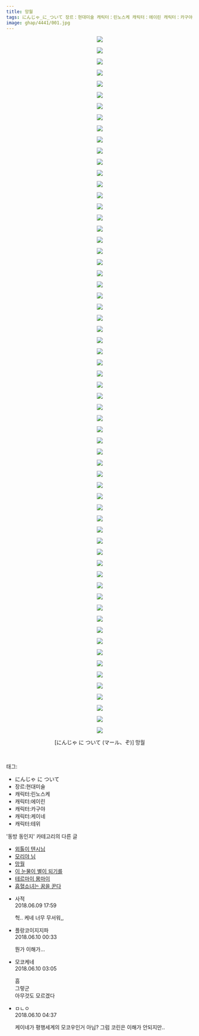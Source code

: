 ```yaml
---
title: 망월
tags: にんじゃ_に_ついて 장르：현대미술 캐릭터：린노스케 캐릭터：에이린 캐릭터：카구야 캐릭터：케이네 캐릭터：테위 マール ぞ 동방_동인지
image: ghap/4441/001.jpg
---
```

<div class="article">
<p style="text-align: center; clear: none; float: none;"><img src="{{ site.nasurl }}/ghap/4441/001.jpg"/></p>
<p style="text-align: center; clear: none; float: none;"><img src="{{ site.nasurl }}/ghap/4441/002.jpg"/></p>
<p style="text-align: center; clear: none; float: none;"><img src="{{ site.nasurl }}/ghap/4441/003.jpg"/></p>
<p style="text-align: center; clear: none; float: none;"><img src="{{ site.nasurl }}/ghap/4441/004.jpg"/></p>
<p style="text-align: center; clear: none; float: none;"><img src="{{ site.nasurl }}/ghap/4441/005.jpg"/></p>
<p style="text-align: center; clear: none; float: none;"><img src="{{ site.nasurl }}/ghap/4441/006.jpg"/></p>
<p style="text-align: center; clear: none; float: none;"><img src="{{ site.nasurl }}/ghap/4441/007.jpg"/></p>
<p style="text-align: center; clear: none; float: none;"><img src="{{ site.nasurl }}/ghap/4441/008.jpg"/></p>
<p style="text-align: center; clear: none; float: none;"><img src="{{ site.nasurl }}/ghap/4441/009.jpg"/></p>
<p style="text-align: center; clear: none; float: none;"><img src="{{ site.nasurl }}/ghap/4441/010.jpg"/></p>
<p style="text-align: center; clear: none; float: none;"><img src="{{ site.nasurl }}/ghap/4441/011.jpg"/></p>
<p style="text-align: center; clear: none; float: none;"><img src="{{ site.nasurl }}/ghap/4441/012.jpg"/></p>
<p style="text-align: center; clear: none; float: none;"><img src="{{ site.nasurl }}/ghap/4441/013.jpg"/></p>
<p style="text-align: center; clear: none; float: none;"><img src="{{ site.nasurl }}/ghap/4441/014.jpg"/></p>
<p style="text-align: center; clear: none; float: none;"><img src="{{ site.nasurl }}/ghap/4441/015.jpg"/></p>
<p style="text-align: center; clear: none; float: none;"><img src="{{ site.nasurl }}/ghap/4441/016.jpg"/></p>
<p style="text-align: center; clear: none; float: none;"><img src="{{ site.nasurl }}/ghap/4441/017.jpg"/></p>
<p style="text-align: center; clear: none; float: none;"><img src="{{ site.nasurl }}/ghap/4441/018.jpg"/></p>
<p style="text-align: center; clear: none; float: none;"><img src="{{ site.nasurl }}/ghap/4441/019.jpg"/></p>
<p style="text-align: center; clear: none; float: none;"><img src="{{ site.nasurl }}/ghap/4441/020.jpg"/></p>
<p style="text-align: center; clear: none; float: none;"><img src="{{ site.nasurl }}/ghap/4441/021.jpg"/></p>
<p style="text-align: center; clear: none; float: none;"><img src="{{ site.nasurl }}/ghap/4441/022.jpg"/></p>
<p style="text-align: center; clear: none; float: none;"><img src="{{ site.nasurl }}/ghap/4441/023.jpg"/></p>
<p style="text-align: center; clear: none; float: none;"><img src="{{ site.nasurl }}/ghap/4441/024.jpg"/></p>
<p style="text-align: center; clear: none; float: none;"><img src="{{ site.nasurl }}/ghap/4441/025.jpg"/></p>
<p style="text-align: center; clear: none; float: none;"><img src="{{ site.nasurl }}/ghap/4441/026.jpg"/></p>
<p style="text-align: center; clear: none; float: none;"><img src="{{ site.nasurl }}/ghap/4441/027.jpg"/></p>
<p style="text-align: center; clear: none; float: none;"><img src="{{ site.nasurl }}/ghap/4441/028.jpg"/></p>
<p style="text-align: center; clear: none; float: none;"><img src="{{ site.nasurl }}/ghap/4441/029.jpg"/></p>
<p style="text-align: center; clear: none; float: none;"><img src="{{ site.nasurl }}/ghap/4441/030.jpg"/></p>
<p style="text-align: center; clear: none; float: none;"><img src="{{ site.nasurl }}/ghap/4441/031.jpg"/></p>
<p style="text-align: center; clear: none; float: none;"><img src="{{ site.nasurl }}/ghap/4441/032.jpg"/></p>
<p style="text-align: center; clear: none; float: none;"><img src="{{ site.nasurl }}/ghap/4441/033.jpg"/></p>
<p style="text-align: center; clear: none; float: none;"><img src="{{ site.nasurl }}/ghap/4441/034.jpg"/></p>
<p style="text-align: center; clear: none; float: none;"><img src="{{ site.nasurl }}/ghap/4441/035.jpg"/></p>
<p style="text-align: center; clear: none; float: none;"><img src="{{ site.nasurl }}/ghap/4441/036.jpg"/></p>
<p style="text-align: center; clear: none; float: none;"><img src="{{ site.nasurl }}/ghap/4441/037.jpg"/></p>
<p style="text-align: center; clear: none; float: none;"><img src="{{ site.nasurl }}/ghap/4441/038.jpg"/></p>
<p style="text-align: center; clear: none; float: none;"><img src="{{ site.nasurl }}/ghap/4441/039.jpg"/></p>
<p style="text-align: center; clear: none; float: none;"><img src="{{ site.nasurl }}/ghap/4441/040.jpg"/></p>
<p style="text-align: center; clear: none; float: none;"><img src="{{ site.nasurl }}/ghap/4441/041.jpg"/></p>
<p style="text-align: center; clear: none; float: none;"><img src="{{ site.nasurl }}/ghap/4441/042.jpg"/></p>
<p style="text-align: center; clear: none; float: none;"><img src="{{ site.nasurl }}/ghap/4441/043.jpg"/></p>
<p style="text-align: center; clear: none; float: none;"><img src="{{ site.nasurl }}/ghap/4441/044.jpg"/></p>
<p style="text-align: center; clear: none; float: none;"><img src="{{ site.nasurl }}/ghap/4441/045.jpg"/></p>
<p style="text-align: center; clear: none; float: none;"><img src="{{ site.nasurl }}/ghap/4441/046.jpg"/></p>
<p style="text-align: center; clear: none; float: none;"><img src="{{ site.nasurl }}/ghap/4441/047.jpg"/></p>
<p style="text-align: center; clear: none; float: none;"><img src="{{ site.nasurl }}/ghap/4441/048.jpg"/></p>
<p style="text-align: center; clear: none; float: none;"><img src="{{ site.nasurl }}/ghap/4441/049.jpg"/></p>
<p style="text-align: center; clear: none; float: none;"><img src="{{ site.nasurl }}/ghap/4441/050.jpg"/></p>
<p style="text-align: center; clear: none; float: none;"><img src="{{ site.nasurl }}/ghap/4441/051.jpg"/></p>
<p style="text-align: center; clear: none; float: none;"><img src="{{ site.nasurl }}/ghap/4441/052.jpg"/></p>
<p style="text-align: center; clear: none; float: none;"><img src="{{ site.nasurl }}/ghap/4441/053.jpg"/></p>
<p style="text-align: center; clear: none; float: none;"><img src="{{ site.nasurl }}/ghap/4441/054.jpg"/></p>
<p style="text-align: center; clear: none; float: none;"><img src="{{ site.nasurl }}/ghap/4441/055.jpg"/></p>
<p style="text-align: center; clear: none; float: none;"><img src="{{ site.nasurl }}/ghap/4441/056.jpg"/></p>
<p style="text-align: center; clear: none; float: none;"><img src="{{ site.nasurl }}/ghap/4441/057.jpg"/></p>
<p style="text-align: center; clear: none; float: none;"><img src="{{ site.nasurl }}/ghap/4441/058.jpg"/></p>
<p style="text-align: center; clear: none; float: none;"><img src="{{ site.nasurl }}/ghap/4441/059.jpg"/></p>
<p style="text-align: center; clear: none; float: none;"><img src="{{ site.nasurl }}/ghap/4441/060.jpg"/></p>
<p style="text-align: center; clear: none; float: none;"><img src="{{ site.nasurl }}/ghap/4441/061.jpg"/></p>
<p style="text-align: center; clear: none; float: none;"><img src="{{ site.nasurl }}/ghap/4441/062.jpg"/></p>
<p style="text-align: center; clear: none; float: none;"><img src="{{ site.nasurl }}/ghap/4441/063.jpg"/></p>
<p style="text-align: center; clear: none; float: none;">[にんじゃ に ついて (マール、ぞ)] 망월</p>
<p><br/></p>
</div><div class="tagTrail">
<p>태그: </p>
<ul>
<li>にんじゃ に ついて</li>
<li>장르:현대미술</li>
<li>캐릭터:린노스케</li>
<li>캐릭터:에이린</li>
<li>캐릭터:카구야</li>
<li>캐릭터:케이네</li>
<li>캐릭터:테위</li>
</ul>
</div><div class="another">
<p>'동방 동인지' 카테고리의 다른 글</p>
<ul>
<li><a href="/2018-06-11-ghap_4442">외톨이 텐시님</a></li>
<li><a href="/2018-06-09-ghap_4397">모리야 님</a></li>
<li><a href="/2018-06-09-ghap_4441">망월</a></li>
<li><a href="/2018-06-09-ghap_4440">이 눈물이 별이 되기를</a></li>
<li><a href="/2018-06-09-ghap_4439">테르마이 묭마이</a></li>
<li><a href="/2018-06-09-ghap_4437">흡혈소녀는 꿈을 꾼다</a></li>
</ul>
</div><div class="cb_module cb_fluid">
<div class="cb_wrt cb_profile">
<div class="comment">
<ul>
<li class="cb_thumb_off" id="comment15268504">
<div class="cb_comment_area">
<div class="cb_info_area">
<div class="cb_section">
<span class="cb_nick_name">사적</span>
</div>
<div class="cb_section">
<span class="cb_date">2018.06.09 17:59 </span>
</div>
</div>
<div class="cb_dsc_comment">
<p class="cb_dsc">
											헉.. 케네 너무 무서워,,
										</p>
</div>
</div></li>
<li class="cb_thumb_off" id="comment15268651">
<div class="cb_comment_area">
<div class="cb_info_area">
<div class="cb_section">
<span class="cb_nick_name">플랑코이지지파</span>
</div>
<div class="cb_section">
<span class="cb_date">2018.06.10 00:33 </span>
</div>
</div>
<div class="cb_dsc_comment">
<p class="cb_dsc">
											뭔가 이해가...
										</p>
</div>
</div></li>
<li class="cb_thumb_off" id="comment15268701">
<div class="cb_comment_area">
<div class="cb_info_area">
<div class="cb_section">
<span class="cb_nick_name">모코케네</span>
</div>
<div class="cb_section">
<span class="cb_date">2018.06.10 03:05 </span>
</div>
</div>
<div class="cb_dsc_comment">
<p class="cb_dsc">
											흠 <br/>
그렇군 <br/>
아무것도 모르겠다
										</p>
</div>
</div></li>
<li class="cb_thumb_off" id="comment15268708">
<div class="cb_comment_area">
<div class="cb_info_area">
<div class="cb_section">
<span class="cb_nick_name">ㅁㄴㅇ</span>
</div>
<div class="cb_section">
<span class="cb_date">2018.06.10 04:37 </span>
</div>
</div>
<div class="cb_dsc_comment">
<p class="cb_dsc">
											케이네가 평행세계의 모코우인거 아님? 그럼 코린은 이해가 안되지만..
										</p>
</div>
</div></li>
</ul>
</div>
</div><!-- commentList close -->
</div>